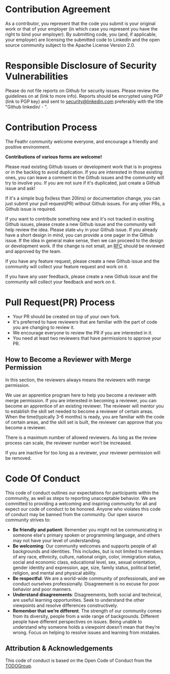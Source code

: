 # Contribution Agreement
As a contributor, you represent that the code you submit is your original work or that of your employer (in which case you represent you have the right to bind your employer). By submitting code, you (and, if applicable, your employer) are licensing the submitted code to LinkedIn and the open source community subject to the Apache License Version 2.0.

# Responsible Disclosure of Security Vulnerabilities
Please do not file reports on Github for security issues. Please review the guidelines on at (link to more info). Reports should be encrypted using PGP (link to PGP key) and sent to security@linkedin.com preferably with the title "Github linkedin/ - ".


# Contribution Process

The Feathr community welcome everyone, and encourage a friendly and positive environment.

**Contributions of various forms are welcome!**

Please read existing Github issues or development work that is in progress or in the backlog to avoid duplication. If you are interested in those existing ones, you can leave a comment in the Github issues and the community will try to involve you. If you are not sure if it's duplicated, just create a Github issue and ask!

If it's a simple bug fix(less than 20lins) or documentation change, you can just submit your pull request(PR) without Github issues. For any other PRs, a Github issue is required.

If you want to contribute something new and it's not tracked in exsiting Github issues, please create a new Github issue and the community will help review the idea. Please state `why` in your Github issue. If you already have a short design in mind, you can provide a one pager in the Github issue. If the idea in general make sense, then we can proceed to the design or development work. If the change is not small, an [RFC](https://en.wikipedia.org/wiki/Request_for_Comments) should be reviewed and approved by the team.

If you have any feature request, please create a new Github issue and the community will collect your feature request and work on it.

If you have any user feedback, please create a new Github issue and the community will collect your feedback and work on it.

# Pull Request(PR) Process
* Your PR should be created on top of your own fork.
* It's preferred to have reviewers that are familiar with the part of code you are changing to review it.
* We encourage everyone to review the PR if you are interested in it.
* You need at least two reviewers that have permissions to approve your PR.


## How to Become a Reviewer with Merge Permission
In this section, the reviewers always means the reviewers with merge permission.

We use an apprentice program here to help you become a reviewer with merge permission. If you are interested in becoming
a reviewer, you can become an apprentice of an existing reviewer. The reviewer will mentor
you to establish the skill set needed to become a reviewer of certain areas. When the time(typically 3-6 months) is ready,
you are familiar with the code of certain areas, and the skill set is built, the reviewer can approve that you become a reviewer.

There is a maximum number of allowed reviewers. As long as the review process can scale, the reviewer number won't be increased.

If you are inactive for too long as a reviewer, your reviewer permission will be removed.

# Code Of Conduct
This code of conduct outlines our expectations for participants within the community, as well as steps to reporting unacceptable behavior. We are committed to providing a welcoming and inspiring community for all and expect our code of conduct to be honored. Anyone who violates this code of conduct may be banned from the community.
Our open source community strives to:

* **Be friendly and patient**: Remember you might not be communicating in someone else's primary spoken or programming language, and others may not have your level of understanding.
* **Be welcoming**: Our community welcomes and supports people of all backgrounds and identities. This includes, but is not limited to members of any race, ethnicity, culture, national origin, color, immigration status, social and economic class, educational level, sex, sexual orientation, gender identity and expression, age, size, family status, political belief, religion, and mental and physical ability.
* **Be respectful**: We are a world-wide community of professionals, and we conduct ourselves professionally. Disagreement is no excuse for poor behavior and poor manners.
* **Understand disagreements**: Disagreements, both social and technical, are useful learning opportunities. Seek to understand the other viewpoints and resolve differences constructively.
* **Remember that we’re different**. The strength of our community comes from its diversity, people from a wide range of backgrounds. Different people have different perspectives on issues. Being unable to understand why someone holds a viewpoint doesn’t mean that they’re wrong. Focus on helping to resolve issues and learning from mistakes.

## Attribution & Acknowledgements
This code of conduct is based on the Open Code of Conduct from the [TODOGroup](https://todogroup.org/blog/open-code-of-conduct/).
